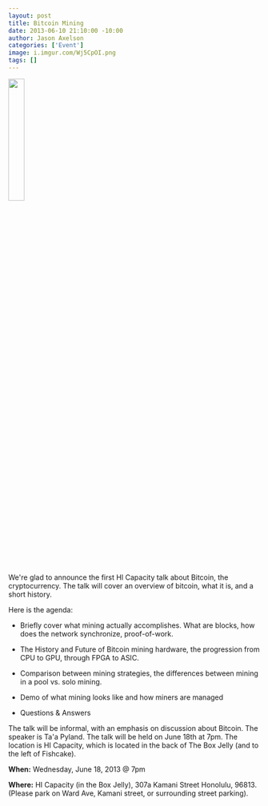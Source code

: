 ```yaml
--- 
layout: post
title: Bitcoin Mining
date: 2013-06-10 21:10:00 -10:00
author: Jason Axelson
categories: ['Event']
image: i.imgur.com/Wj5CpOI.png
tags: []
---
```


<img src="http://i.imgur.com/Wj5CpOI.png" width="25%"></img>

We're glad to announce the first HI Capacity talk about Bitcoin, the cryptocurrency. The talk will cover an overview of bitcoin, what it is, and a short history.

Here is the agenda:

* Briefly cover what mining actually accomplishes.  What are blocks, how does the network synchronize, proof-of-work.

* The History and Future of Bitcoin mining hardware, the progression from CPU to GPU, through FPGA to ASIC.

* Comparison between mining strategies, the differences between mining in a pool vs. solo mining.

* Demo of what mining looks like and how miners are managed

* Questions & Answers


The talk will be informal, with an emphasis on discussion about Bitcoin. The speaker is Ta'a Pyland. The talk will be held on June 18th at 7pm. The location is HI Capacity, which is located in the back of The Box Jelly (and to the left of Fishcake).

__When:__ Wednesday, June 18, 2013 @ 7pm

__Where:__ HI Capacity (in the Box Jelly), 307a Kamani Street Honolulu, 96813. (Please park on Ward Ave, Kamani street, or surrounding street parking).

